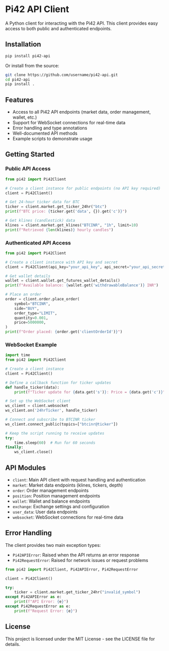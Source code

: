 # Pi42 API Client

A Python client for interacting with the Pi42 API. This client provides easy access to both public and authenticated endpoints.

## Installation

```bash
pip install pi42-api
```

Or install from the source:

```bash
git clone https://github.com/username/pi42-api.git
cd pi42-api
pip install .
```

## Features

- Access to all Pi42 API endpoints (market data, order management, wallet, etc.)
- Support for WebSocket connections for real-time data
- Error handling and type annotations
- Well-documented API methods
- Example scripts to demonstrate usage

## Getting Started

### Public API Access

```python
from pi42 import Pi42Client

# Create a client instance for public endpoints (no API key required)
client = Pi42Client()

# Get 24-hour ticker data for BTC
ticker = client.market.get_ticker_24hr("btc")
print(f"BTC price: {ticker.get('data', {}).get('c')}")

# Get klines (candlestick) data
klines = client.market.get_klines("BTCINR", "1h", limit=10)
print(f"Retrieved {len(klines)} hourly candles")
```

### Authenticated API Access

```python
from pi42 import Pi42Client

# Create a client instance with API key and secret
client = Pi42Client(api_key="your_api_key", api_secret="your_api_secret")

# Get wallet details
wallet = client.wallet.get_futures_wallet_details()
print(f"Available balance: {wallet.get('withdrawableBalance')} INR")

# Place an order
order = client.order.place_order(
    symbol="BTCINR",
    side="BUY",
    order_type="LIMIT",
    quantity=0.001,
    price=5000000,
)
print(f"Order placed: {order.get('clientOrderId')}")
```

### WebSocket Example

```python
import time
from pi42 import Pi42Client

# Create a client instance
client = Pi42Client()

# Define a callback function for ticker updates
def handle_ticker(data):
    print(f"Ticker update for {data.get('s')}: Price = {data.get('c')}")

# Set up the WebSocket client
ws_client = client.websocket
ws_client.on('24hrTicker', handle_ticker)

# Connect and subscribe to BTCINR ticker
ws_client.connect_public(topics=["btcinr@ticker"])

# Keep the script running to receive updates
try:
    time.sleep(60)  # Run for 60 seconds
finally:
    ws_client.close()
```

## API Modules

- `client`: Main API client with request handling and authentication
- `market`: Market data endpoints (klines, tickers, depth)
- `order`: Order management endpoints
- `position`: Position management endpoints
- `wallet`: Wallet and balance endpoints
- `exchange`: Exchange settings and configuration
- `user_data`: User data endpoints
- `websocket`: WebSocket connections for real-time data

## Error Handling

The client provides two main exception types:

- `Pi42APIError`: Raised when the API returns an error response
- `Pi42RequestError`: Raised for network issues or request problems

```python
from pi42 import Pi42Client, Pi42APIError, Pi42RequestError

client = Pi42Client()

try:
    ticker = client.market.get_ticker_24hr("invalid_symbol")
except Pi42APIError as e:
    print(f"API Error: {e}")
except Pi42RequestError as e:
    print(f"Request Error: {e}")
```

## License

This project is licensed under the MIT License - see the LICENSE file for details.
